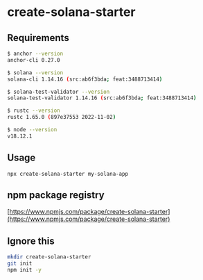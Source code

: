 # create-solana-starter

## Requirements

```sh
$ anchor --version
anchor-cli 0.27.0

$ solana --version
solana-cli 1.14.16 (src:ab6f3bda; feat:3488713414)

$ solana-test-validator --version
solana-test-validator 1.14.16 (src:ab6f3bda; feat:3488713414)

$ rustc --version
rustc 1.65.0 (897e37553 2022-11-02)

$ node --version
v18.12.1
```

## Usage

`npx create-solana-starter my-solana-app`

## npm package registry

[https://www.npmjs.com/package/create-solana-starter](https://www.npmjs.com/package/create-solana-starter)

## Ignore this

```sh
mkdir create-solana-starter
git init
npm init -y
```
